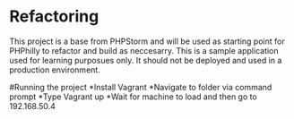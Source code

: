 # Refactoring
This project is a base from PHPStorm and will be used as starting point for PHPhilly to refactor and build as neccesarry. This is a sample application used for learning purposues only. It should not be deployed and used in a production environment.

#Running the project
*Install Vagrant
*Navigate to folder via command prompt
*Type Vagrant up
*Wait for machine to load and then go to 192.168.50.4